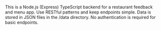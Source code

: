 <!-- Use this file to provide workspace-specific custom instructions to Copilot. For more details, visit https://code.visualstudio.com/docs/copilot/copilot-customization#_use-a-githubcopilotinstructionsmd-file -->

This is a Node.js (Express) TypeScript backend for a restaurant feedback and menu app. Use RESTful patterns and keep endpoints simple. Data is stored in JSON files in the /data directory. No authentication is required for basic endpoints.
